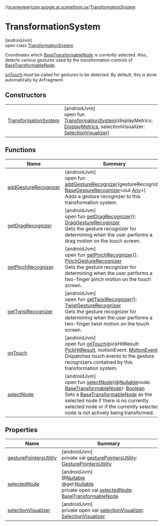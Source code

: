 //[sceneview](../../../index.md)/[com.google.ar.sceneform.ux](../index.md)/[TransformationSystem](index.md)

# TransformationSystem

[androidJvm]\
open class [TransformationSystem](index.md)

Coordinates which [BaseTransformableNode](../-base-transformable-node/index.md) is currently selected. Also, detects various gestures used by the transformation controls of [BaseTransformableNode](../-base-transformable-node/index.md). 

[onTouch](on-touch.md) must be called for gestures to be detected. By default, this is done automatically by ArFragment.

## Constructors

| | |
|---|---|
| [TransformationSystem](-transformation-system.md) | [androidJvm]<br>open fun [TransformationSystem](-transformation-system.md)(displayMetrics: [DisplayMetrics](https://developer.android.com/reference/kotlin/android/util/DisplayMetrics.html), selectionVisualizer: [SelectionVisualizer](../-selection-visualizer/index.md)) |

## Functions

| Name | Summary |
|---|---|
| [addGestureRecognizer](add-gesture-recognizer.md) | [androidJvm]<br>open fun [addGestureRecognizer](add-gesture-recognizer.md)(gestureRecognizer: [BaseGestureRecognizer](../-base-gesture-recognizer/index.md)&lt;out [Any](https://kotlinlang.org/api/latest/jvm/stdlib/kotlin/-any/index.html)&gt;)<br>Adds a gesture recognizer to this transformation system. |
| [getDragRecognizer](get-drag-recognizer.md) | [androidJvm]<br>open fun [getDragRecognizer](get-drag-recognizer.md)(): [DragGestureRecognizer](../-drag-gesture-recognizer/index.md)<br>Gets the gesture recognizer for determining when the user performs a drag motion on the touch screen. |
| [getPinchRecognizer](get-pinch-recognizer.md) | [androidJvm]<br>open fun [getPinchRecognizer](get-pinch-recognizer.md)(): [PinchGestureRecognizer](../-pinch-gesture-recognizer/index.md)<br>Gets the gesture recognizer for determining when the user performs a two-finger pinch motion on the touch screen. |
| [getTwistRecognizer](get-twist-recognizer.md) | [androidJvm]<br>open fun [getTwistRecognizer](get-twist-recognizer.md)(): [TwistGestureRecognizer](../-twist-gesture-recognizer/index.md)<br>Gets the gesture recognizer for determining when the user performs a two-finger twist motion on the touch screen. |
| [onTouch](on-touch.md) | [androidJvm]<br>open fun [onTouch](on-touch.md)(pickHitResult: [PickHitResult](../../com.google.ar.sceneform/-pick-hit-result/index.md), motionEvent: [MotionEvent](https://developer.android.com/reference/kotlin/android/view/MotionEvent.html))<br>Dispatches touch events to the gesture recognizers contained by this transformation system. |
| [selectNode](select-node.md) | [androidJvm]<br>open fun [selectNode](select-node.md)(@[Nullable](https://developer.android.com/reference/kotlin/androidx/annotation/Nullable.html)node: [BaseTransformableNode](../-base-transformable-node/index.md)): [Boolean](https://kotlinlang.org/api/latest/jvm/stdlib/kotlin/-boolean/index.html)<br>Sets a [BaseTransformableNode](../-base-transformable-node/index.md) as the selected node if there is no currently selected node or if the currently selected node is not actively being transformed. |

## Properties

| Name | Summary |
|---|---|
| [gesturePointersUtility](gesture-pointers-utility.md) | [androidJvm]<br>private val [gesturePointersUtility](gesture-pointers-utility.md): [GesturePointersUtility](../-gesture-pointers-utility/index.md) |
| [selectedNode](selected-node.md) | [androidJvm]<br>@[Nullable](https://developer.android.com/reference/kotlin/androidx/annotation/Nullable.html)<br>@get:[Nullable](https://developer.android.com/reference/kotlin/androidx/annotation/Nullable.html)<br>private open val [selectedNode](selected-node.md): [BaseTransformableNode](../-base-transformable-node/index.md) |
| [selectionVisualizer](selection-visualizer.md) | [androidJvm]<br>private open var [selectionVisualizer](selection-visualizer.md): [SelectionVisualizer](../-selection-visualizer/index.md) |
